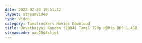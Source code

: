 ```yaml
---
date: 2022-02-23 19:51:12
layout: streamvideo
type: Video
category: Tamilrockers Movies Download
title: Devathaiyai Kanden (2004) Tamil 720p HDRip DD5 1.4GB
streamcode: nao10d4sljel
---
```

